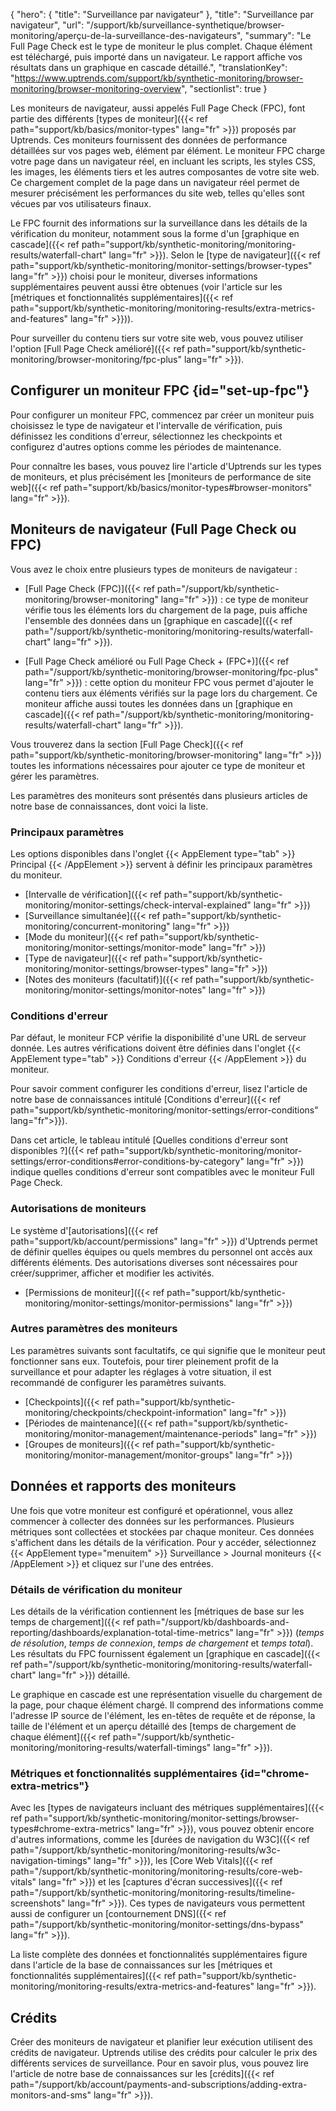 {
"hero": {
"title": "Surveillance par navigateur"
},
"title": "Surveillance par navigateur",
"url": "/support/kb/surveillance-synthetique/browser-monitoring/aperçu-de-la-surveillance-des-navigateurs",
"summary": "Le Full Page Check est le type de moniteur le plus complet. Chaque élément est téléchargé, puis importé dans un navigateur. Le rapport affiche vos résultats dans un graphique en cascade détaillé.",
"translationKey": "https://www.uptrends.com/support/kb/synthetic-monitoring/browser-monitoring/browser-monitoring-overview",
"sectionlist": true
}

Les moniteurs de navigateur, aussi appelés Full Page Check (FPC), font partie des différents [types de moniteur]({{< ref path="support/kb/basics/monitor-types" lang="fr" >}}) proposés par Uptrends. Ces moniteurs fournissent des données de performance détaillées sur vos pages web, élément par élément. Le moniteur FPC charge votre page dans un navigateur réel, en incluant les scripts, les styles CSS, les images, les éléments tiers et les autres composantes de votre site web. Ce chargement complet de la page dans un navigateur réel permet de mesurer précisément les performances du site web, telles qu'elles sont vécues par vos utilisateurs finaux.

Le FPC fournit des informations sur la surveillance dans les détails de la vérification du moniteur, notamment sous la forme d'un [graphique en cascade]({{< ref path="support/kb/synthetic-monitoring/monitoring-results/waterfall-chart" lang="fr" >}}). Selon le [type de navigateur]({{< ref path="support/kb/synthetic-monitoring/monitor-settings/browser-types" lang="fr" >}}) choisi pour le moniteur, diverses informations supplémentaires peuvent aussi être obtenues (voir l'article sur les [métriques et fonctionnalités supplémentaires]({{< ref path="support/kb/synthetic-monitoring/monitoring-results/extra-metrics-and-features" lang="fr" >}})).

Pour surveiller du contenu tiers sur votre site web, vous pouvez utiliser l'option [Full Page Check amélioré]({{< ref path="support/kb/synthetic-monitoring/browser-monitoring/fpc-plus" lang="fr" >}}).

## Configurer un moniteur FPC {id="set-up-fpc"}

Pour configurer un moniteur FPC, commencez par créer un moniteur puis choisissez le type de navigateur et l'intervalle de vérification, puis définissez les conditions d'erreur, sélectionnez les checkpoints et configurez d'autres options comme les périodes de maintenance.

Pour connaître les bases, vous pouvez lire l'article d'Uptrends sur les types de moniteurs, et plus précisément les [moniteurs de performance de site web]({{< ref path="support/kb/basics/monitor-types#browser-monitors" lang="fr" >}}).

## Moniteurs de navigateur (Full Page Check ou FPC)

Vous avez le choix entre plusieurs types de moniteurs de navigateur :

- [Full Page Check (FPC)]({{< ref path="/support/kb/synthetic-monitoring/browser-monitoring" lang="fr" >}}) : ce type de moniteur vérifie tous les éléments lors du chargement de la page, puis affiche l'ensemble des données dans un [graphique en cascade]({{< ref path="/support/kb/synthetic-monitoring/monitoring-results/waterfall-chart" lang="fr" >}}).

- [Full Page Check amélioré ou Full Page Check \+ (FPC+)]({{< ref path="/support/kb/synthetic-monitoring/browser-monitoring/fpc-plus" lang="fr" >}}) : cette option du moniteur FPC vous permet d'ajouter le contenu tiers aux éléments vérifiés sur la page lors du chargement. Ce moniteur affiche aussi toutes les données dans un [graphique en cascade]({{< ref path="/support/kb/synthetic-monitoring/monitoring-results/waterfall-chart" lang="fr" >}}).

Vous trouverez dans la section [Full Page Check]({{< ref path="support/kb/synthetic-monitoring/browser-monitoring" lang="fr" >}}) toutes les informations nécessaires pour ajouter ce type de moniteur et gérer les paramètres.

Les paramètres des moniteurs sont présentés dans plusieurs articles de notre base de connaissances, dont voici la liste.

### Principaux paramètres

Les options disponibles dans l'onglet {{< AppElement type="tab" >}} Principal {{< /AppElement >}} servent à définir les principaux paramètres du moniteur.


- [Intervalle de vérification]({{< ref path="support/kb/synthetic-monitoring/monitor-settings/check-interval-explained" lang="fr" >}})
- [Surveillance simultanée]({{< ref path="support/kb/synthetic-monitoring/concurrent-monitoring" lang="fr" >}})
- [Mode du moniteur]({{< ref path="support/kb/synthetic-monitoring/monitor-settings/monitor-mode" lang="fr" >}})
- [Type de navigateur]({{< ref path="support/kb/synthetic-monitoring/monitor-settings/browser-types" lang="fr" >}})
- [Notes des moniteurs (facultatif)]({{< ref path="support/kb/synthetic-monitoring/monitor-settings/monitor-notes" lang="fr" >}})

### Conditions d'erreur

Par défaut, le moniteur FCP vérifie la disponibilité d'une URL de serveur donnée. Les autres vérifications doivent être définies dans l'onglet {{< AppElement type="tab" >}} Conditions d'erreur {{< /AppElement >}} du moniteur.

Pour savoir comment configurer les conditions d'erreur, lisez l'article de notre base de connaissances intitulé [Conditions d'erreur]({{< ref path="support/kb/synthetic-monitoring/monitor-settings/error-conditions" lang="fr">}}).

Dans cet article, le tableau intitulé [Quelles conditions d'erreur sont disponibles ?]({{< ref path="support/kb/synthetic-monitoring/monitor-settings/error-conditions#error-conditions-by-category" lang="fr" >}}) indique quelles conditions d'erreur sont compatibles avec le moniteur Full Page Check.

### Autorisations de moniteurs

Le système d'[autorisations]({{< ref path="support/kb/account/permissions" lang="fr" >}}) d'Uptrends permet de définir quelles équipes ou quels membres du personnel ont accès aux différents éléments. Des autorisations diverses sont nécessaires pour créer/supprimer, afficher et modifier les activités.

- [Permissions de moniteur]({{< ref path="support/kb/synthetic-monitoring/monitor-settings/monitor-permissions" lang="fr" >}})

### Autres paramètres des moniteurs

Les paramètres suivants sont facultatifs, ce qui signifie que le moniteur peut fonctionner sans eux. Toutefois, pour tirer pleinement profit de la surveillance et pour adapter les réglages à votre situation, il est recommandé de configurer les paramètres suivants.

- [Checkpoints]({{< ref path="support/kb/synthetic-monitoring/checkpoints/checkpoint-information" lang="fr" >}})
- [Périodes de maintenance]({{< ref path="support/kb/synthetic-monitoring/monitor-management/maintenance-periods" lang="fr" >}})
- [Groupes de moniteurs]({{< ref path="support/kb/synthetic-monitoring/monitor-management/monitor-groups" lang="fr" >}})


## Données et rapports des moniteurs

Une fois que votre moniteur est configuré et opérationnel, vous allez commencer à collecter des données sur les performances. Plusieurs métriques sont collectées et stockées par chaque moniteur. Ces données s'affichent dans les détails de la vérification. Pour y accéder, sélectionnez {{< AppElement type="menuitem" >}} Surveillance > Journal moniteurs {{< /AppElement >}} et cliquez sur l'une des entrées.

### Détails de vérification du moniteur

Les détails de la vérification contiennent les [métriques de base sur les temps de chargement]({{< ref path="/support/kb/dashboards-and-reporting/dashboards/explanation-total-time-metrics" lang="fr" >}}) (*temps de résolution*, *temps de connexion*, *temps de chargement* et *temps total*). Les résultats du FPC fournissent également un [graphique en cascade]({{< ref path="/support/kb/synthetic-monitoring/monitoring-results/waterfall-chart" lang="fr" >}}) détaillé.

Le graphique en cascade est une représentation visuelle du chargement de la page, pour chaque élément chargé. Il comprend des informations comme l'adresse IP source de l'élément, les en-têtes de requête et de réponse, la taille de l'élément et un aperçu détaillé des [temps de chargement de chaque élément]({{< ref path="/support/kb/synthetic-monitoring/monitoring-results/waterfall-timings" lang="fr" >}}).

### Métriques et fonctionnalités supplémentaires {id="chrome-extra-metrics"}

Avec les [types de navigateurs incluant des métriques supplémentaires]({{< ref path="support/kb/synthetic-monitoring/monitor-settings/browser-types#chrome-extra-metrics" lang="fr" >}}), vous pouvez obtenir encore d'autres informations, comme les [durées de navigation du W3C]({{< ref path="/support/kb/synthetic-monitoring/monitoring-results/w3c-navigation-timings" lang="fr" >}}), les [Core Web Vitals]({{< ref path="/support/kb/synthetic-monitoring/monitoring-results/core-web-vitals" lang="fr" >}}) et les [captures d'écran successives]({{< ref path="/support/kb/synthetic-monitoring/monitoring-results/timeline-screenshots" lang="fr" >}}). Ces types de navigateurs vous permettent aussi de configurer un [contournement DNS]({{< ref path="/support/kb/synthetic-monitoring/monitor-settings/dns-bypass" lang="fr" >}}).

La liste complète des données et fonctionnalités supplémentaires figure dans l'article de la base de connaissances sur les [métriques et fonctionnalités supplémentaires]({{< ref path="support/kb/synthetic-monitoring/monitoring-results/extra-metrics-and-features" lang="fr" >}}).

## Crédits

Créer des moniteurs de navigateur et planifier leur exécution utilisent des crédits de navigateur. Uptrends utilise des crédits pour calculer le prix des différents services de surveillance. Pour en savoir plus, vous pouvez lire l'article de notre base de connaissances sur les [crédits]({{< ref path="/support/kb/account/payments-and-subscriptions/adding-extra-monitors-and-sms" lang="fr" >}}).